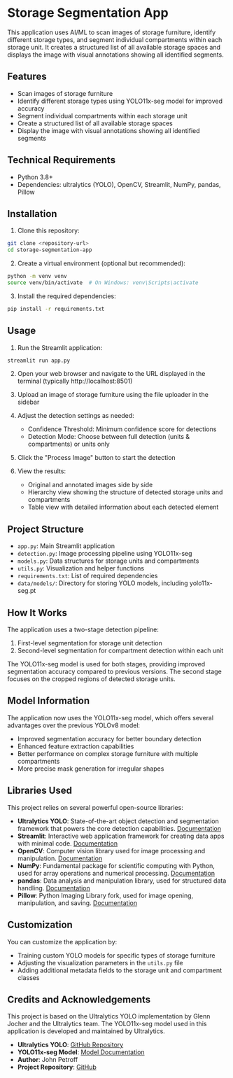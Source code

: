 # Storage Segmentation App

This application uses AI/ML to scan images of storage furniture, identify different storage types, and segment individual compartments within each storage unit. It creates a structured list of all available storage spaces and displays the image with visual annotations showing all identified segments.

## Features

- Scan images of storage furniture
- Identify different storage types using YOLO11x-seg model for improved accuracy
- Segment individual compartments within each storage unit
- Create a structured list of all available storage spaces
- Display the image with visual annotations showing all identified segments

## Technical Requirements

- Python 3.8+
- Dependencies: ultralytics (YOLO), OpenCV, Streamlit, NumPy, pandas, Pillow

## Installation

1. Clone this repository:
```bash
git clone <repository-url>
cd storage-segmentation-app
```

2. Create a virtual environment (optional but recommended):
```bash
python -m venv venv
source venv/bin/activate  # On Windows: venv\Scripts\activate
```

3. Install the required dependencies:
```bash
pip install -r requirements.txt
```

## Usage

1. Run the Streamlit application:
```bash
streamlit run app.py
```

2. Open your web browser and navigate to the URL displayed in the terminal (typically http://localhost:8501)

3. Upload an image of storage furniture using the file uploader in the sidebar

4. Adjust the detection settings as needed:
   - Confidence Threshold: Minimum confidence score for detections
   - Detection Mode: Choose between full detection (units & compartments) or units only

5. Click the "Process Image" button to start the detection

6. View the results:
   - Original and annotated images side by side
   - Hierarchy view showing the structure of detected storage units and compartments
   - Table view with detailed information about each detected element

## Project Structure

- `app.py`: Main Streamlit application
- `detection.py`: Image processing pipeline using YOLO11x-seg
- `models.py`: Data structures for storage units and compartments
- `utils.py`: Visualization and helper functions
- `requirements.txt`: List of required dependencies
- `data/models/`: Directory for storing YOLO models, including yolo11x-seg.pt

## How It Works

The application uses a two-stage detection pipeline:

1. First-level segmentation for storage unit detection
2. Second-level segmentation for compartment detection within each unit

The YOLO11x-seg model is used for both stages, providing improved segmentation accuracy compared to previous versions. The second stage focuses on the cropped regions of detected storage units.

## Model Information

The application now uses the YOLO11x-seg model, which offers several advantages over the previous YOLOv8 model:
- Improved segmentation accuracy for better boundary detection
- Enhanced feature extraction capabilities
- Better performance on complex storage furniture with multiple compartments
- More precise mask generation for irregular shapes

## Libraries Used

This project relies on several powerful open-source libraries:

- **Ultralytics YOLO**: State-of-the-art object detection and segmentation framework that powers the core detection capabilities. [Documentation](https://docs.ultralytics.com/)
- **Streamlit**: Interactive web application framework for creating data apps with minimal code. [Documentation](https://docs.streamlit.io/)
- **OpenCV**: Computer vision library used for image processing and manipulation. [Documentation](https://docs.opencv.org/)
- **NumPy**: Fundamental package for scientific computing with Python, used for array operations and numerical processing. [Documentation](https://numpy.org/doc/)
- **pandas**: Data analysis and manipulation library, used for structured data handling. [Documentation](https://pandas.pydata.org/docs/)
- **Pillow**: Python Imaging Library fork, used for image opening, manipulation, and saving. [Documentation](https://pillow.readthedocs.io/)

## Customization

You can customize the application by:

- Training custom YOLO models for specific types of storage furniture
- Adjusting the visualization parameters in the `utils.py` file
- Adding additional metadata fields to the storage unit and compartment classes

## Credits and Acknowledgements

This project is based on the Ultralytics YOLO implementation by Glenn Jocher and the Ultralytics team. The YOLO11x-seg model used in this application is developed and maintained by Ultralytics.

- **Ultralytics YOLO**: [GitHub Repository](https://github.com/ultralytics/ultralytics)
- **YOLO11x-seg Model**: [Model Documentation](https://docs.ultralytics.com/tasks/segment/)
- **Author**: John Petroff
- **Project Repository**: [GitHub](https://github.com/johnpetroff/storage-segmentation-app)
